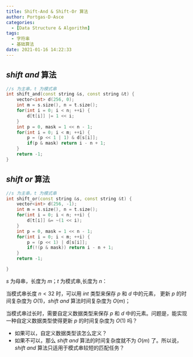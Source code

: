 ```yaml
---
title: Shift-And & Shift-Or 算法
author: Portgas·D·Asce
categories:
  - [Data Structure & Algorithm]
tags:
  - 字符串
  - 基础算法
date: 2021-01-16 14:22:33
---
```


<!--more-->


## $shift\ and$ 算法
```cpp
//s 为主串，t 为模式串
int shift_and(const string &s, const string &t) {
    vector<int> d(256, 0);
    int m = s.size(), n = t.size();
    for(int i = 0; i < n; ++i) {
        d[t[i]] |= 1 << i;
    }
    int p = 0, mask = 1 << n - 1;
    for(int i = 0; i < m; ++i) {
        p = (p << 1 | 1) & d[s[i]];
        if(p & mask) return i - n + 1;
    }
    return -1;
}
```

## $shift\ or$ 算法
```cpp
//s 为主串，t 为模式串
int shift_or(const string &s, const string &t) {
    vector<int> d(256, -1);
    int m = s.size(), n = t.size();
    for(int i = 0; i < n; ++i) {
        d[t[i]] &= ~(1 << i);
    }
    int p = 0, mask = 1 << n - 1;
    for(int i = 0; i < m; ++i) {
        p = (p << 1) | d[s[i]];
        if(!(p & mask)) return i - n + 1;
    }
    return -1;

}
```

$s$ 为母串，长度为 $m$；$t$ 为模式串,长度为 $n$：

当模式串长度 $n < 32$ 时，可以用 $int$ 类型来保存 $p$ 和 $d$ 中的元素， 更新 $p$ 的时间复杂度为 $O(1)$，$shift\ and$ 算法时间复杂度为 $O(m)$；

当模式串过长时，需要自定义数据类型来保存 $p$ 和 $d$ 中的元素。问题是，能实现一种自定义数据类型使得更新 $p$ 的时间复杂度为 $O(1)$ 吗？
- 如果可以，自定义数据类型该怎么定义？
- 如果不可以，那么 $shift\ and$ 算法的时间复杂度就不为 $O(m)$ 了。所以说，$shift\ and$ 算法只适用于模式串较短的匹配任务？